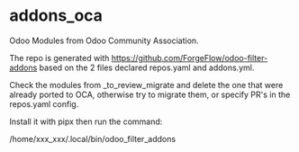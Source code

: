 # addons_oca

Odoo Modules from Odoo Community Association.

The repo is generated with https://github.com/ForgeFlow/odoo-filter-addons
based on the 2 files declared repos.yaml and addons.yml.

Check the modules from _to_review_migrate and delete the one that were already ported to OCA, otherwise try to migrate them, or specify PR's in the repos.yaml config.

Install it with pipx then run the command:

/home/xxx_xxx/.local/bin/odoo_filter_addons